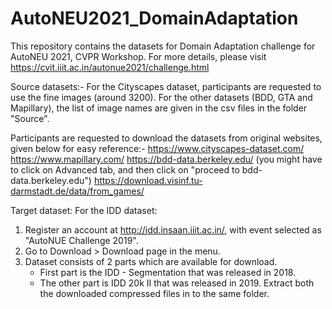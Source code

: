 # AutoNEU2021_DomainAdaptation

This repository contains the datasets for Domain Adaptation challenge for AutoNEU 2021, CVPR Workshop. For more details, please visit https://cvit.iiit.ac.in/autonue2021/challenge.html

Source datasets:-
For the Cityscapes dataset, participants are requested to use the fine images (around 3200).
For the other datasets (BDD, GTA and Mapillary), the list of image names are given in the csv files in the folder "Source".

Participants are requested to download the datasets from original websites, given below for easy reference:-
https://www.cityscapes-dataset.com/
https://www.mapillary.com/
https://bdd-data.berkeley.edu/ (you might have to click on Advanced tab, and then click on "proceed to bdd-data.berkeley.edu")
https://download.visinf.tu-darmstadt.de/data/from_games/

Target dataset:
For the IDD dataset:
1. Register an account at http://idd.insaan.iiit.ac.in/, with event selected as "AutoNUE Challenge 2019".
2. Go to Download > Download page in the menu.
3. Dataset consists of 2 parts which are available for download.
   - First part is the IDD - Segmentation that was released in 2018.
   - The other part is IDD 20k II that was released in 2019.
   Extract both the downloaded compressed files in to the same folder.
